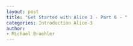 ```yaml
---
layout: post
title: "Get Started with Alice 3 - Part 6 - "
categories: Introduction Alice-3
author:
- Michael Braehler
---
```


